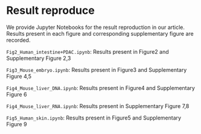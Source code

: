 # Result reproduce

We provide Jupyter Notebooks for the result reproduction in our article.  Results present in each figure and corresponding supplementary figure are recorded.

`Fig2_Human_intestine+PDAC.ipynb`: Results present in Figure2 and Supplementary Figure 2,3

`Fig3_Mouse_embryo.ipynb`: Results present in Figure3 and Supplementary Figure 4,5

`Fig4_Mouse_liver_DNA.ipynb`: Results present in Figure4 and Supplementary Figure 6

`Fig4_Mouse_liver_RNA.ipynb`: Results present in Supplementary Figure 7,8

`Fig5_Human_skin.ipynb`: Results present in Figure5 and Supplementary Figure 9

